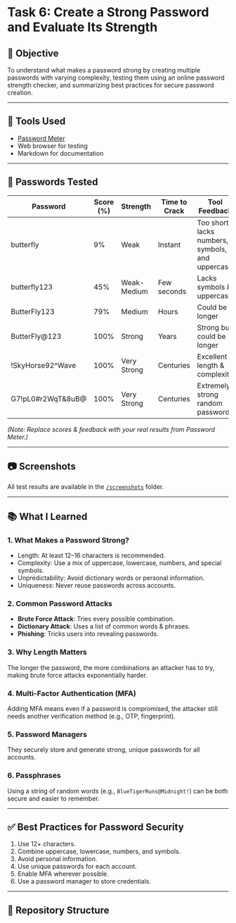 # Task 6: Create a Strong Password and Evaluate Its Strength

## 🎯 Objective
To understand what makes a password strong by creating multiple passwords with varying complexity, testing them using an online password strength checker, and summarizing best practices for secure password creation.

---

## 🧰 Tools Used
- [Password Meter](https://passwordmeter.com/)
- Web browser for testing
- Markdown for documentation

---

## 🔐 Passwords Tested

| Password           | Score (%) | Strength       | Time to Crack     | Tool Feedback |
|--------------------|-----------|----------------|-------------------|--------------|
| butterfly          | 9%       | Weak           | Instant           | Too short, lacks numbers, symbols, and uppercase |
| butterfly123       | 45%       | Weak-Medium    | Few seconds       | Lacks symbols & uppercase |
| ButterFly123       | 79%       | Medium         | Hours             | Could be longer |
| ButterFly@123      | 100%       | Strong         | Years             | Strong but could be longer |
| !SkyHorse92^Wave   | 100%      | Very Strong    | Centuries         | Excellent length & complexity |
| G7!pL0#r2WqT&8uB@  | 100%      | Very Strong    | Centuries         | Extremely strong random password |

*(Note: Replace scores & feedback with your real results from Password Meter.)*

---

## 📷 Screenshots
All test results are available in the [`/screenshots`](./screenshots) folder.

---

## 📚 What I Learned

### 1. What Makes a Password Strong?
- Length: At least 12–16 characters is recommended.
- Complexity: Use a mix of uppercase, lowercase, numbers, and special symbols.
- Unpredictability: Avoid dictionary words or personal information.
- Uniqueness: Never reuse passwords across accounts.

### 2. Common Password Attacks
- **Brute Force Attack**: Tries every possible combination.
- **Dictionary Attack**: Uses a list of common words & phrases.
- **Phishing**: Tricks users into revealing passwords.

### 3. Why Length Matters
The longer the password, the more combinations an attacker has to try, making brute force attacks exponentially harder.

### 4. Multi-Factor Authentication (MFA)
Adding MFA means even if a password is compromised, the attacker still needs another verification method (e.g., OTP, fingerprint).

### 5. Password Managers
They securely store and generate strong, unique passwords for all accounts.

### 6. Passphrases
Using a string of random words (e.g., `BlueTigerRuns@Midnight!`) can be both secure and easier to remember.

---

## ✅ Best Practices for Password Security
1. Use 12+ characters.
2. Combine uppercase, lowercase, numbers, and symbols.
3. Avoid personal information.
4. Use unique passwords for each account.
5. Enable MFA wherever possible.
6. Use a password manager to store credentials.

---

## 📂 Repository Structure
